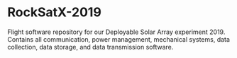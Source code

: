 # RockSatX-2019
Flight software repository for our Deployable Solar Array experiment 2019. Contains all communication, power management, mechanical systems, data collection, data storage, and data transmission software.
